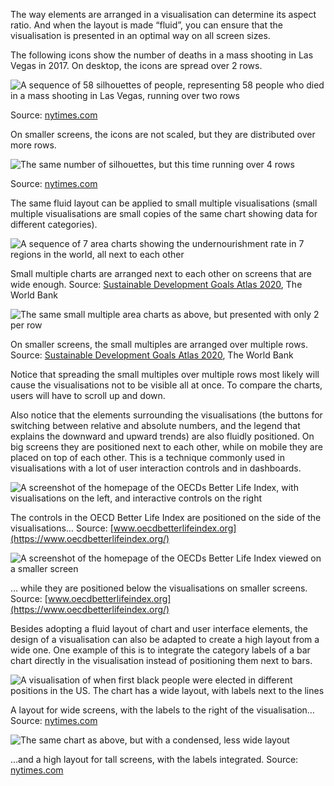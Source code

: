 The way elements are arranged in a visualisation can determine its aspect ratio. And when the layout is made “fluid”, you can ensure that the visualisation is presented in an optimal way on all screen sizes.

The following icons show the number of deaths in a mass shooting in Las Vegas in 2017. On desktop, the icons are spread over 2 rows.

![A sequence of 58 silhouettes of people, representing 58 people who died in a mass shooting in Las Vegas, running over two rows](Responsiveness%20and%20data%20visualisation%20for%20small%20sc%20bfcc7f2b3f63483d9213104e4137aec4/las-vegas-shooting-nytimes-desktop.png)

Source: [nytimes.com](https://www.nytimes.com/interactive/2017/10/06/us/las-vegas-gun-deaths.html)

On smaller screens, the icons are not scaled, but they are distributed over more rows.

<p class='center'>
<img src='Responsiveness%20and%20data%20visualisation%20for%20small%20sc%20bfcc7f2b3f63483d9213104e4137aec4/las-vegas-shooting-nytimes-mobile.png' alt='The same number of silhouettes, but this time running over 4 rows' class='max-400' />
</p>

Source: [nytimes.com](https://www.nytimes.com/interactive/2017/10/06/us/las-vegas-gun-deaths.html)

The same fluid layout can be applied to small multiple visualisations (small multiple visualisations are small copies of the same chart showing data for different categories).

![A sequence of 7 area charts showing the undernourishment rate in 7 regions in the world, all next to each other](Responsiveness%20and%20data%20visualisation%20for%20small%20sc%20bfcc7f2b3f63483d9213104e4137aec4/undernourishment-worldbank-desktop.png)

Small multiple charts are arranged next to each other on screens that are wide enough. Source: [Sustainable Development Goals Atlas 2020](https://datatopics.worldbank.org/sdgatlas/goal-2-zero-hunger/), The World Bank

<p class='center'>
<img src='Responsiveness%20and%20data%20visualisation%20for%20small%20sc%20bfcc7f2b3f63483d9213104e4137aec4/undernourishment-worldbank-mobile.png' alt='The same small multiple area charts as above, but presented with only 2 per row' class='max-600' />
</p>

On smaller screens, the small multiples are arranged over multiple rows. Source: [Sustainable Development Goals Atlas 2020](https://datatopics.worldbank.org/sdgatlas/goal-2-zero-hunger/), The World Bank

Notice that spreading the small multiples over multiple rows most likely will cause the visualisations not to be visible all at once. To compare the charts, users will have to scroll up and down.

Also notice that the elements surrounding the visualisations (the buttons for switching between relative and absolute numbers, and the legend that explains the downward and upward trends) are also fluidly positioned. On big screens they are positioned next to each other, while on mobile they are placed on top of each other. This is a technique commonly used in visualisations with a lot of user interaction controls and in dashboards.

![A screenshot of the homepage of the OECDs Better Life Index, with visualisations on the left, and interactive controls on the right](Responsiveness%20and%20data%20visualisation%20for%20small%20sc%20bfcc7f2b3f63483d9213104e4137aec4/oecd-better-life-desktop.png)

The controls in the OECD Better Life Index are positioned on the side of the visualisations… Source: [www.oecdbetterlifeindex.org](https://www.oecdbetterlifeindex.org/)

<p class='center'>
<img src='Responsiveness%20and%20data%20visualisation%20for%20small%20sc%20bfcc7f2b3f63483d9213104e4137aec4/oecd-better-life-mobile.png' alt='A screenshot of the homepage of the OECDs Better Life Index viewed on a smaller screen' class='max-600' />
</p>

… while they are positioned below the visualisations on smaller screens. Source: [www.oecdbetterlifeindex.org](https://www.oecdbetterlifeindex.org/)

Besides adopting a fluid layout of chart and user interface elements, the design of a visualisation can also be adapted to create a high layout from a wide one. One example of this is to integrate the category labels of a bar chart directly in the visualisation instead of positioning them next to bars.

![A visualisation of when first black people were elected in different positions in the US. The chart has a wide layout, with labels next to the lines](Responsiveness%20and%20data%20visualisation%20for%20small%20sc%20bfcc7f2b3f63483d9213104e4137aec4/nytimyes-glass-ceilings-desktop.png)

A layout for wide screens, with the labels to the right of the visualisation… Source: [nytimes.com](https://www.nytimes.com/interactive/2016/07/25/us/politics/political-firsts.html)

<p class='center'>
<img src='Responsiveness%20and%20data%20visualisation%20for%20small%20sc%20bfcc7f2b3f63483d9213104e4137aec4/nytimes-glass-ceilings-mobile.png' alt='The same chart as above, but with a condensed, less wide layout' class='max-400' />
</p>

…and a high layout for tall screens, with the labels integrated. Source: [nytimes.com](https://www.nytimes.com/interactive/2016/07/25/us/politics/political-firsts.html)